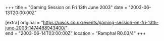 +++
title = "Gaming Session on Fri 13th June 2003"
date = "2003-06-13T20:00:00Z"

[extra]
original = "https://uwcs.co.uk/events/gaming-session-on-fri-13th-june-2003-1474488943400/"    
end = "2003-06-14T03:00:00Z"
location = "Ramphal R0.03/4"
+++



